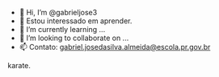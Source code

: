 - 👋 Hi, I’m @gabrieljose3
- 👀 Estou interessado em aprender.
- 🌱 I’m currently learning ...
- 💞️ I’m looking to collaborate on ...
- 📫 Contato: gabriel.josedasilva.almeida@escola.pr.gov.br

<!---
gabrieljose3/gabrieljose3 is a ✨ special ✨ repository because its `README.md` (this file) appears on your GitHub profile.
You can click the Preview link to take a look at your changes.
--->
karate.
